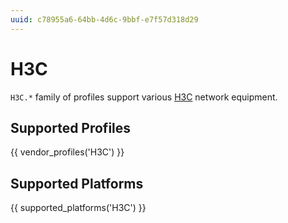 ```yaml
---
uuid: c78955a6-64bb-4d6c-9bbf-e7f57d318d29
---
```

# H3C

`H3C.*` family of profiles support various [H3C](http://www.hp.com/)
network equipment.

## Supported Profiles

{{ vendor_profiles('H3C') }}

## Supported Platforms

{{ supported_platforms('H3C') }}
